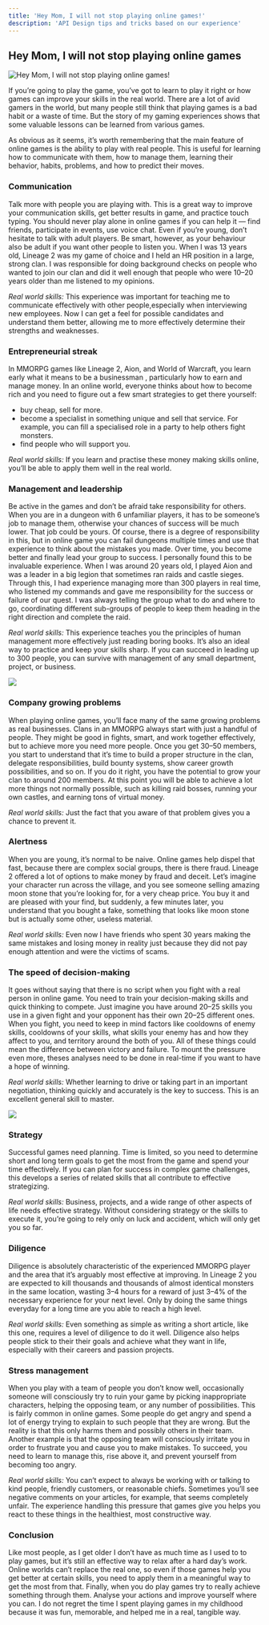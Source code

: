 ```yaml
---
title: 'Hey Mom, I will not stop playing online games!'
description: 'API Design tips and tricks based on our experience'
---
```


## Hey Mom, I will not stop playing online games

![Hey Mom, I will not stop playing online games!](ogimage.png)

If you’re going to play the game, you’ve got to learn to play it right or how games can improve your skills in the real world. There are a lot of avid gamers in the world, but many people still think that playing games is a bad habit or a waste of time. But the story of my gaming experiences shows that some valuable lessons can be learned from various games.

As obvious as it seems, it’s worth remembering that the main feature of online games is the ability to play with real people. This is useful for learning how to communicate with them, how to manage them, learning their behavior, habits, problems, and how to predict their moves.

### Communication

Talk more with people you are playing with. This is a great way to improve your communication skills, get better results in game, and practice touch typing. You should never play alone in online games if you can help it — find friends, participate in events, use voice chat. Even if you’re young, don’t hesitate to talk with adult players. Be smart, however, as your behaviour also be adult if you want other people to listen you. When I was 13 years old, Lineage 2 was my game of choice and I held an HR position in a large, strong clan. I was responsible for doing background checks on people who wanted to join our clan and did it well enough that people who were 10–20 years older than me listened to my opinions.

_Real world skills:_ This experience was important for teaching me to communicate effectively with other people,especially when interviewing new employees. Now I can get a feel for possible candidates and understand them better, allowing me to more effectively determine their strengths and weaknesses.

### Entrepreneurial streak

In MMORPG games like Lineage 2, Aion, and World of Warcraft, you learn early what it means to be a businessman , particularly how to earn and manage money. In an online world, everyone thinks about how to become rich and you need to figure out a few smart strategies to get there yourself:

- buy cheap, sell for more.
- become a specialist in something unique and sell that service. For example, you can fill a specialised role in a party to help others fight monsters.
- find people who will support you.

_Real world skills:_ If you learn and practise these money making skills online, you’ll be able to apply them well in the real world.

### Management and leadership

Be active in the games and don’t be afraid take responsibility for others. When you are in a dungeon with 6 unfamiliar players, it has to be someone’s job to manage them, otherwise your chances of success will be much lower. That job could be yours. Of course, there is a degree of responsibility in this, but in online game you can fail dungeons multiple times and use that experience to think about the mistakes you made. Over time, you become better and finally lead your group to success. I personally found this to be invaluable experience. When I was around 20 years old, I played Aion and was a leader in a big legion that sometimes ran raids and castle sieges. Through this, I had experience managing more than 300 players in real time, who listened my commands and gave me responsibility for the success or failure of our quest. I was always telling the group what to do and where to go, coordinating different sub-groups of people to keep them heading in the right direction and complete the raid.

_Real world skills:_ This experience teaches you the principles of human management more effectively just reading boring books. It’s also an ideal way to practice and keep your skills sharp. If you can succeed in leading up to 300 people, you can survive with management of any small department, project, or business.

![ ](games1.jpeg)

### Company growing problems

When playing online games, you’ll face many of the same growing problems as real businesses. Clans in an MMORPG always start with just a handful of people. They might be good in fights, smart, and work together effectively, but to achieve more you need more people. Once you get 30–50 members, you start to understand that it’s time to build a proper structure in the clan, delegate responsibilities, build bounty systems, show career growth possibilities, and so on. If you do it right, you have the potential to grow your clan to around 200 members. At this point you will be able to achieve a lot more things not normally possible, such as killing raid bosses, running your own castles, and earning tons of virtual money.

_Real world skills:_ Just the fact that you aware of that problem gives you a chance to prevent it.

### Alertness

When you are young, it’s normal to be naive. Online games help dispel that fast, because there are complex social groups, there is there fraud. Lineage 2 offered a lot of options to make money by fraud and deceit. Let’s imagine your character run across the village, and you see someone selling amazing moon stone that you’re looking for, for a very cheap price. You buy it and are pleased with your find, but suddenly, a few minutes later, you understand that you bought a fake, something that looks like moon stone but is actually some other, useless material.

_Real world skills:_ Even now I have friends who spent 30 years making the same mistakes and losing money in reality just because they did not pay enough attention and were the victims of scams.

### The speed of decision-making

It goes without saying that there is no script when you fight with a real person in online game. You need to train your decision-making skills and quick thinking to compete. Just imagine you have around 20–25 skills you use in a given fight and your opponent has their own 20–25 different ones. When you fight, you need to keep in mind factors like cooldowns of enemy skills, cooldowns of your skills, what skills your enemy has and how they affect to you, and territory around the both of you. All of these things could mean the difference between victory and failure. To mount the pressure even more, theses analyses need to be done in real-time if you want to have a hope of winning.

_Real world skills:_ Whether learning to drive or taking part in an important negotiation, thinking quickly and accurately is the key to success. This is an excellent general skill to master.

![ ](games2.png)

### Strategy

Successful games need planning. Time is limited, so you need to determine short and long term goals to get the most from the game and spend your time effectively. If you can plan for success in complex game challenges, this develops a series of related skills that all contribute to effective strategizing.

_Real world skills:_ Business, projects, and a wide range of other aspects of life needs effective strategy. Without considering strategy or the skills to execute it, you’re going to rely only on luck and accident, which will only get you so far.

### Diligence

Diligence is absolutely characteristic of the experienced MMORPG player and the area that it’s arguably most effective at improving. In Lineage 2 you are expected to kill thousands and thousands of almost identical monsters in the same location, wasting 3–4 hours for a reward of just 3–4% of the necessary experience for your next level. Only by doing the same things everyday for a long time are you able to reach a high level.

_Real world skills:_ Even something as simple as writing a short article, like this one, requires a level of diligence to do it well. Diligence also helps people stick to their their goals and achieve what they want in life, especially with their careers and passion projects.

### Stress management

When you play with a team of people you don’t know well, occasionally someone will consciously try to ruin your game by picking inappropriate characters, helping the opposing team, or any number of possibilities. This is fairly common in online games. Some people do get angry and spend a lot of energy trying to explain to such people that they are wrong. But the reality is that this only harms them and possibly others in their team. Another example is that the opposing team will consciously irritate you in order to frustrate you and cause you to make mistakes. To succeed, you need to learn to manage this, rise above it, and prevent yourself from becoming too angry.

_Real world skills:_ You can’t expect to always be working with or talking to kind people, friendly customers, or reasonable chiefs. Sometimes you’ll see negative comments on your articles, for example, that seems completely unfair. The experience handling this pressure that games give you helps you react to these things in the healthiest, most constructive way.

### Conclusion

Like most people, as I get older I don’t have as much time as I used to to play games, but it’s still an effective way to relax after a hard day’s work. Online worlds can’t replace the real one, so even if those games help you get better at certain skills, you need to apply them in a meaningful way to get the most from that. Finally, when you do play games try to really achieve something through them. Analyse your actions and improve yourself where you can. I do not regret the time I spent playing games in my childhood because it was fun, memorable, and helped me in a real, tangible way.
